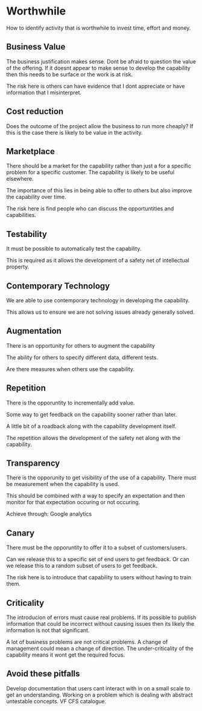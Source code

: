 # Worthwhile

How to identify activity that is worthwhile to invest time, effort and money.

## Business Value
The business justification makes sense. Dont be afraid to question the value of the offering.
If it doesnt appear to make sense to develop the capability then this needs to be surface or the work is at risk.

The risk here is others can have evidence that I dont appreciate or have information that I misinterpret.

## Cost reduction

Does the outcome of the project allow the business to run more cheaply?
If this is the case there is likely to be value in the activity.

## Marketplace
There should be a market for the capability rather than just a for a specific problem for a specific customer. The capability is likely to be useful elsewhere.

The importance of this lies in being able to offer to others but also improve the capability over time.

The risk here is find people who can discuss the opportuntities and capabilities.

## Testability

It must be possible to automatically test the capability.

This is required as it allows the development of a safety net of intellectual property.

## Contemporary Technology
We are able to use contemporary technology in developing the capability.

This allows us to ensure we are not solving issues already generally solved.


## Augmentation
There is an opportunity for others to augment the capability

The ability for others to specify different data, different tests.

Are there measures when others use the capability.


## Repetition

There is the opporuntity to incrementally add value.

Some way to get feedback on the capability sooner rather than later.

A little bit of a roadback along with the capability development itself.

The repetition allows the development of the safety net along with the capability.

## Transparency
There is the opporunity to get visibility of the use of a capability.  There must be measurement when the capability is used.

This should be combined with a way to specify an expectation and then monitor for that expectation occuring or not occuring.

Achieve through: Google analytics

## Canary

There must be the opporuntity to offer it to a subset of customers/users.

Can we release this to a specific set of end users to get feedback.   Or can we release this to a random subset of users to get feedback.

The risk here is to introduce that capability to users without having to train them.

## Criticality

The introducion of errors must cause real problems.  If its possible to publish information that could be incorrect without causing issues then its likely the information is not that significant.

A lot of business problems are not critical problems.  A change of management could mean a change of direction.  The under-criticality of the capability means it wont get the required focus.


## Avoid these pitfalls

Develop documentation that users cant interact with in on a small scale to get an understanding.
Working on a problem which is dealing with abstract untestable concepts.  VF CFS catalogue.
